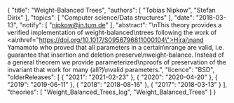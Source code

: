 {
    "title": "Weight-Balanced Trees",
    "authors": [
        "Tobias Nipkow",
        "Stefan Dirix"
    ],
    "topics": [
        "Computer science/Data structures"
    ],
    "date": "2018-03-13",
    "notify": [
        "nipkow@in.tum.de"
    ],
    "abstract": "\nThis theory provides a verified implementation of weight-balanced\ntrees following the work of <a\nhref=\"https://doi.org/10.1017/S0956796811000104\">Hirai\nand Yamamoto</a> who proved that all parameters in a certain\nrange are valid, i.e. guarantee that insertion and deletion preserve\nweight-balance. Instead of a general theorem we provide parameterized\nproofs of preservation of the invariant that work for many (all?)\nvalid parameters.",
    "licence": "BSD",
    "olderReleases": [
        {
            "2021": "2021-02-23"
        },
        {
            "2020": "2020-04-20"
        },
        {
            "2019": "2019-06-11"
        },
        {
            "2018": "2018-08-16"
        },
        {
            "2017": "2018-03-13"
        }
    ],
    "theories": [
        "Weight_Balanced_Trees_log",
        "Weight_Balanced_Trees"
    ]
}